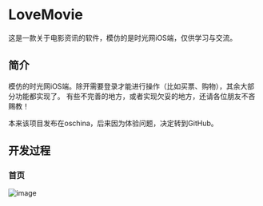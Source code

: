# LoveMovie
这是一款关于电影资讯的软件，模仿的是时光网iOS端，仅供学习与交流。

## 简介
模仿的时光网iOS端。除开需要登录才能进行操作（比如买票、购物），其余大部分功能都实现了。
有些不完善的地方，或者实现欠妥的地方，还请各位朋友不吝赐教！

本来该项目发布在oschina，后来因为体验问题，决定转到GitHub。

## 开发过程

### 首页 
![image](https://github.com/xudingyang/LoveMovie/blob/master/pics/首页.png)
